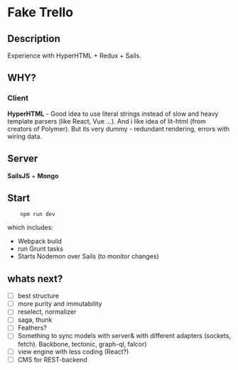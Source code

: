 # Fake Trello

## Description

Experience with HyperHTML + Redux + Sails.

## WHY?

### Client

**HyperHTML** - Good idea to use literal strings instead of slow and heavy template parsers (like React, Vue ...). And i like idea of lit-html (from creators of Polymer). But its very dummy - redundant rendering, errors with wiring data.

## Server

**SailsJS** + **Mongo**


## Start

```
    npm run dev
```
which includes:  
- Webpack build  
- run Grunt tasks  
- Starts Nodemon over Sails (to monitor changes)  


## whats next?

- [ ] best structure
- [ ] more purity and immutability
- [ ] reselect, normalizer
- [ ] saga, thunk
- [ ] Feathers?
- [ ] Something to sync models with server& with different adapters (sockets, fetch). Backbone, tectonic, graph-ql, falcor)
- [ ] view engine with less coding (React?)
- [ ] CMS for REST-backend
